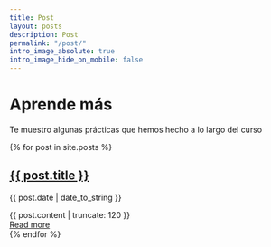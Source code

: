```yaml
---
title: Post
layout: posts
description: Post
permalink: "/post/"
intro_image_absolute: true
intro_image_hide_on_mobile: false
---
```


# Aprende más

Te muestro algunas prácticas que hemos hecho a lo largo del curso



{% for post in site.posts %}
  <div class="post">
    <h2><a href="{{ post.url }}">{{ post.title }}</a></h2>
    <p>{{ post.date | date_to_string }}</p>
    <div class="post-content">{{ post.content | truncate: 120 }}</div>
    <a href="{{ post.url }}">Read more</a>
  </div>
{% endfor %}